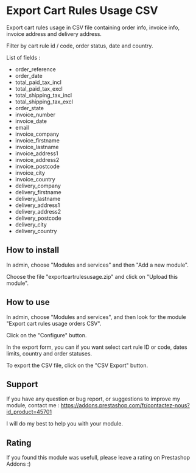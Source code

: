 # Export Cart Rules Usage CSV

Export cart rules usage in CSV file containing order info, invoice info, invoice address and delivery address.

Filter by cart rule id / code, order status, date and country.

List of fields :
* order_reference
* order_date
* total_paid_tax_incl
* total_paid_tax_excl
* total_shipping_tax_incl
* total_shipping_tax_excl
* order_state
* invoice_number
* invoice_date
* email
* invoice_company
* invoice_firstname
* invoice_lastname
* invoice_address1
* invoice_address2
* invoice_postcode
* invoice_city
* invoice_country
* delivery_company
* delivery_firstname
* delivery_lastname
* delivery_address1
* delivery_address2
* delivery_postcode
* delivery_city
* delivery_country


## How to install

In admin, choose "Modules and services" and then "Add a new module". 

Choose the file "exportcartrulesusage.zip" and click on "Upload this module".

## How to use

In admin, choose "Modules and services", and then look for the module "Export cart rules usage orders CSV".
 
Click on the "Configure" button. 

In the export form, you can if you want select cart rule ID or code, dates limits, country and order statuses.
 
To export the CSV file, click on the "CSV Export" button. 


## Support

If you have any question or bug report, or suggestions to improve my module, contact me : https://addons.prestashop.com/fr/contactez-nous?id_product=45701

I will do my best to help you with your module.


## Rating

If you found this module was usefull, please leave a rating on Prestashop Addons :)